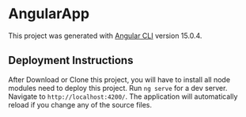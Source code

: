 # AngularApp

This project was generated with [Angular CLI](https://github.com/angular/angular-cli) version 15.0.4.

## Deployment Instructions

After Download or Clone this project, you will have to install all node modules need to deploy this project.
Run `ng serve` for a dev server. Navigate to `http://localhost:4200/`. The application will automatically reload if you change any of the source files.

